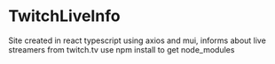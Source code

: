 # TwitchLiveInfo
Site created in react typescript using axios and mui, informs about live streamers from twitch.tv
use npm install to get node_modules
